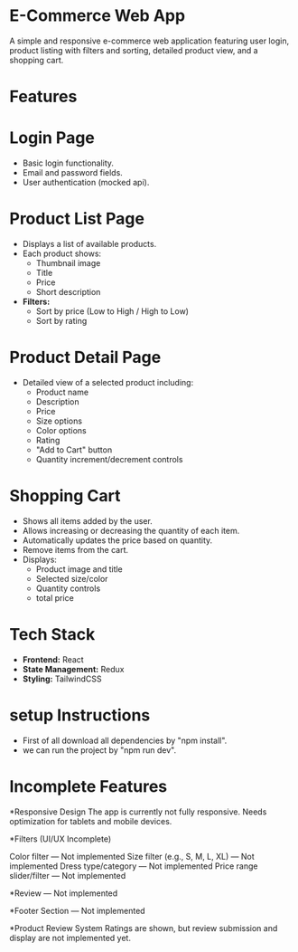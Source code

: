 # E-Commerce Web App

A simple and responsive e-commerce web application featuring user login, product listing with filters and sorting, detailed product view, and a shopping cart.

# Features

# Login Page
- Basic login functionality.
- Email and password fields.
- User authentication (mocked api).

# Product List Page
- Displays a list of available products.
- Each product shows:
  - Thumbnail image
  - Title
  - Price
  - Short description
- **Filters:**
  - Sort by price (Low to High / High to Low)
  - Sort by rating
  
# Product Detail Page
- Detailed view of a selected product including:
  - Product name
  - Description
  - Price
  - Size options
  - Color options
  - Rating
  - "Add to Cart" button
  - Quantity increment/decrement controls

# Shopping Cart
- Shows all items added by the user.
- Allows increasing or decreasing the quantity of each item.
- Automatically updates the price based on quantity.
- Remove items from the cart.
- Displays:
  - Product image and title
  - Selected size/color 
  - Quantity controls
  - total price

# Tech Stack

- **Frontend:** React 
- **State Management:** Redux 
- **Styling:** TailwindCSS 

# setup Instructions

- First of all download all dependencies by "npm install".
- we can run the project by "npm run dev".


# Incomplete Features
*Responsive Design
The app is currently not fully responsive. Needs optimization for tablets and mobile devices.

*Filters (UI/UX Incomplete)

Color filter — Not implemented
Size filter (e.g., S, M, L, XL) — Not implemented
Dress type/category — Not implemented
Price range slider/filter — Not implemented

*Review — Not implemented 

*Footer Section — Not implemented 

*Product Review System
Ratings are shown, but review submission and display are not implemented yet.